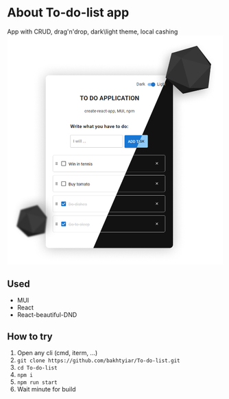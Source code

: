 # About To-do-list app
App with CRUD, drag'n'drop, dark\light theme, local cashing
![preview image](./github_preview.png)

## Used
- MUI
- React
- React-beautiful-DND

## How to try
1. Open any cli (cmd, iterm, ...)
2. `git clone https://github.com/bakhtyiar/To-do-list.git`
3. `cd To-do-list`
4. `npm i`
5. `npm run start`
6. Wait minute for build
